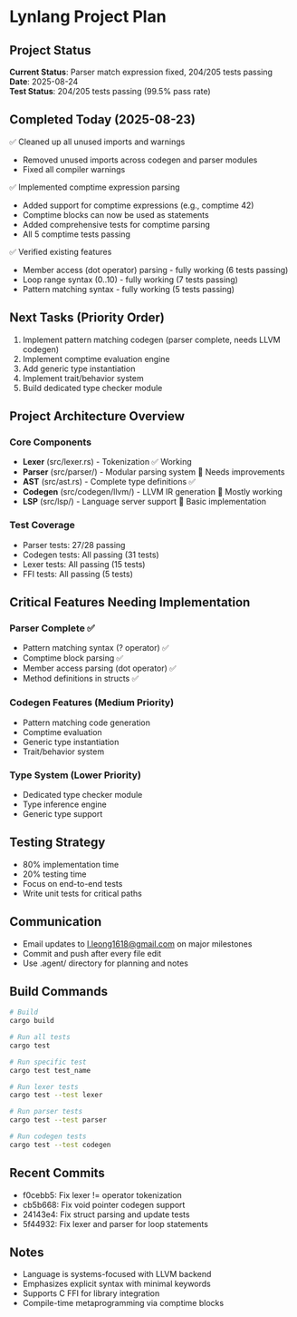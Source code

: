 # Lynlang Project Plan

## Project Status
**Current Status**: Parser match expression fixed, 204/205 tests passing  
**Date**: 2025-08-24  
**Test Status**: 204/205 tests passing (99.5% pass rate)

## Completed Today (2025-08-23)
✅ Cleaned up all unused imports and warnings
  - Removed unused imports across codegen and parser modules
  - Fixed all compiler warnings

✅ Implemented comptime expression parsing
  - Added support for comptime expressions (e.g., comptime 42)
  - Comptime blocks can now be used as statements
  - Added comprehensive tests for comptime parsing
  - All 5 comptime tests passing

✅ Verified existing features
  - Member access (dot operator) parsing - fully working (6 tests passing)
  - Loop range syntax (0..10) - fully working (7 tests passing)
  - Pattern matching syntax - fully working (5 tests passing)

## Next Tasks (Priority Order)
1. Implement pattern matching codegen (parser complete, needs LLVM codegen)
2. Implement comptime evaluation engine
3. Add generic type instantiation
4. Implement trait/behavior system
5. Build dedicated type checker module

## Project Architecture Overview

### Core Components
- **Lexer** (src/lexer.rs) - Tokenization ✅ Working
- **Parser** (src/parser/) - Modular parsing system 🔄 Needs improvements
- **AST** (src/ast.rs) - Complete type definitions ✅
- **Codegen** (src/codegen/llvm/) - LLVM IR generation 🔄 Mostly working
- **LSP** (src/lsp/) - Language server support 🔄 Basic implementation

### Test Coverage
- Parser tests: 27/28 passing
- Codegen tests: All passing (31 tests)
- Lexer tests: All passing (15 tests)
- FFI tests: All passing (5 tests)

## Critical Features Needing Implementation

### Parser Complete ✅
- Pattern matching syntax (? operator) ✅
- Comptime block parsing ✅
- Member access parsing (dot operator) ✅
- Method definitions in structs ✅

### Codegen Features (Medium Priority)
- Pattern matching code generation
- Comptime evaluation
- Generic type instantiation
- Trait/behavior system

### Type System (Lower Priority)
- Dedicated type checker module
- Type inference engine
- Generic type support

## Testing Strategy
- 80% implementation time
- 20% testing time
- Focus on end-to-end tests
- Write unit tests for critical paths

## Communication
- Email updates to l.leong1618@gmail.com on major milestones
- Commit and push after every file edit
- Use .agent/ directory for planning and notes

## Build Commands
```bash
# Build
cargo build

# Run all tests
cargo test

# Run specific test
cargo test test_name

# Run lexer tests
cargo test --test lexer

# Run parser tests  
cargo test --test parser

# Run codegen tests
cargo test --test codegen
```

## Recent Commits
- f0cebb5: Fix lexer != operator tokenization
- cb5b668: Fix void pointer codegen support
- 24143e4: Fix struct parsing and update tests
- 5f44932: Fix lexer and parser for loop statements

## Notes
- Language is systems-focused with LLVM backend
- Emphasizes explicit syntax with minimal keywords
- Supports C FFI for library integration
- Compile-time metaprogramming via comptime blocks